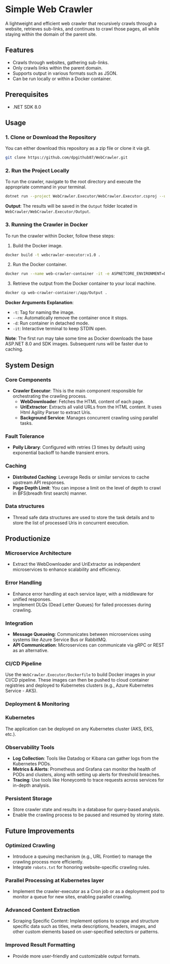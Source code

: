# Simple Web Crawler

A lightweight and efficient web crawler that recursively crawls through a website, retrieves sub-links, and continues to crawl those pages, all while staying within the domain of the parent site.

## Features

- Crawls through websites, gathering sub-links.
- Only crawls links within the parent domain.
- Supports output in various formats such as JSON.
- Can be run locally or within a Docker container.

## Prerequisites

- .NET SDK 8.0

## Usage

### 1. Clone or Download the Repository

You can either download this repository as a zip file or clone it via git.
```bash
git clone https://github.com/dpgithub87/WebCrawler.git
```
### 2. Run the Project Locally

To run the crawler, navigate to the root directory and execute the appropriate command in your terminal.
```bash
dotnet run --project WebCrawler.Executor/WebCrawler.Executor.csproj --url "https://bing.com" --maxdepth 1 --format "json"
```
**Output**: The results will be saved in the `Output` folder located in `WebCrawler/WebCrawler.Executor/Output`.

### 3. Running the Crawler in Docker

To run the crawler within Docker, follow these steps:

1. Build the Docker image.
```bash
docker build -t webcrawler-executor:v1.0 .
```
2. Run the Docker container.
```bash
docker run --name web-crawler-container -it -e ASPNETCORE_ENVIRONMENT=Development webcrawler-executor:v1.0 --url "https://bing.com" --maxdepth 1 --format "json"
```
3. Retrieve the output from the Docker container to your local machine.
```bash
docker cp web-crawler-container:/app/Output .
```
**Docker Arguments Explanation**:

- `-t`: Tag for naming the image.
- `--rm`: Automatically remove the container once it stops.
- `-d`: Run container in detached mode.
- `-it`: Interactive terminal to keep STDIN open.

**Note**: The first run may take some time as Docker downloads the base ASP.NET 8.0 and SDK images. Subsequent runs will be faster due to caching.

## System Design

### Core Components

- **Crawler Executor**: This is the main component responsible for orchestrating the crawling process.
    - **WebDownloader**: Fetches the HTML content of each page.
    - **UriExtractor**: Extracts all valid URLs from the HTML content. It uses Html Agility Parser to extract Uris.
    - **Background Service**: Manages concurrent crawling using parallel tasks.

### Fault Tolerance

- **Polly Library**: Configured with retries (3 times by default) using exponential backoff to handle transient errors.

### Caching

- **Distributed Caching**: Leverage Redis or similar services to cache upstream API responses.
- **Page Depth Limit**: You can impose a limit on the level of depth to crawl in BFS(breadh first search) manner.

### Data structures
- Thread safe data structures are used to store the task details and to store the list of processed Uris in concurrent execution.

## Productionize
### Microservice Architecture

- Extract the WebDownloader and UriExtractor as independent microservices to enhance scalability and efficiency.

### Error Handling

- Enhance error handling at each service layer, with a middleware for unified responses.
- Implement DLQs (Dead Letter Queues) for failed processes during crawling.
  
### Integration

- **Message Queueing**: Communicates between microservices using systems like Azure Service Bus or RabbitMQ.
- **API Communication**: Microservices can communicate via gRPC or REST as an alternative.

### CI/CD Pipeline

Use the `WebCrawler.Executor/Dockerfile` to build Docker images in your CI/CD pipeline. These images can then be pushed to cloud container registries and deployed to Kubernetes clusters (e.g., Azure Kubernetes Service - AKS).

### Deployment & Monitoring

### Kubernetes

The application can be deployed on any Kubernetes cluster (AKS, EKS, etc.).

### Observability Tools

- **Log Collection**: Tools like Datadog or Kibana can gather logs from the Kubernetes PODs.
- **Metrics & Alerts**: Prometheus and Grafana can monitor the health of PODs and clusters, along with setting up alerts for threshold breaches.
- **Tracing**: Use tools like Honeycomb to trace requests across services for in-depth analysis.

### Persistent Storage

- Store crawler state and results in a database for query-based analysis.
- Enable the crawling process to be paused and resumed by storing state.

## Future Improvements

### Optimized Crawling

- Introduce a queuing mechanism (e.g., URL Frontier) to manage the crawling process more efficiently.
- Integrate `robots.txt` for honoring website-specific crawling rules.

### Parallel Processing at Kubernetes layer

- Implement the crawler-executor as a Cron job or as a deployment pod to monitor a queue for new sites, enabling parallel crawling.


### Advanced Content Extraction
- Scraping Specific Content: Implement options to scrape and structure specific data such as titles, meta descriptions, headers, images, and other custom elements based on user-specified selectors or patterns.


### Improved Result Formatting

- Provide more user-friendly and customizable output formats.
